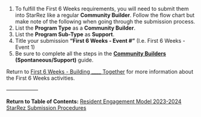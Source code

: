 1. To fulfill the First 6 Weeks requirements, you will need to submit them into StarRez like a regular **Community Builder**. Follow the flow chart but make note of the following when going through the submission process.
2. List the **Program Type** as a **Community Builder**.
3. List the **Program Sub-Type** as **Support**.
4. Title your submission **“First 6 Weeks - Event #”** (I.e. First 6 Weeks - Event 1)
5. Be sure to complete all the steps in the **[Community Builders](Community%20Builders.md) (Spontaneous/Support)** guide.

Return to [First 6 Weeks - Building ____ Together](First%206%20Weeks%20-%20Building%20____%20Together.md) for more information about the First 6 Weeks activities.

——————

**Return to Table of Contents:**
[Resident Engagement Model 2023-2024 StarRez Submission Procedures](Resident%20Engagement%20Model%202023-2024%20StarRez%20Submission%20Procedures.md)